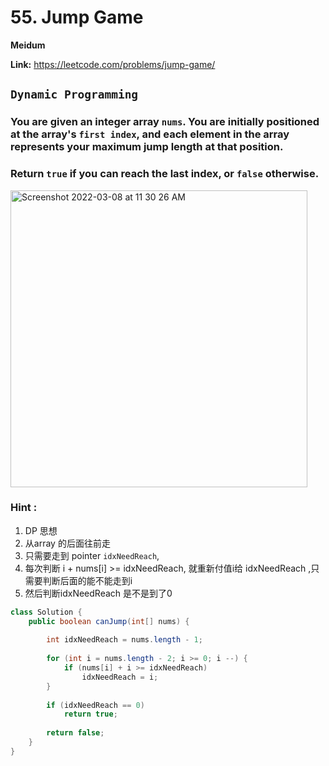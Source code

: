 # 55. Jump Game

**Meidum**

**Link:** https://leetcode.com/problems/jump-game/

## `Dynamic Programming`


### You are given an integer array `nums`. You are initially positioned at the array's `first index`, and each element in the array represents your maximum jump length at that position.

### Return `true` if you can reach the last index, or `false` otherwise.


<img width="475" alt="Screenshot 2022-03-08 at 11 30 26 AM" src="https://user-images.githubusercontent.com/37359804/157160816-969ad80a-d93b-4372-8f1c-8e54ef684371.png">


### Hint :

1. DP 思想
2. 从array 的后面往前走
3. 只需要走到 pointer `idxNeedReach`, 
4. 每次判断 i + nums[i] >= idxNeedReach, 就重新付值i给 idxNeedReach ,只需要判断后面的能不能走到i
5. 然后判断idxNeedReach 是不是到了0

```java
class Solution {
    public boolean canJump(int[] nums) {
       
        int idxNeedReach = nums.length - 1;
        
        for (int i = nums.length - 2; i >= 0; i --) {
            if (nums[i] + i >= idxNeedReach) 
                idxNeedReach = i;
        }
        
        if (idxNeedReach == 0)
            return true;
        
        return false;
    }
} 

```
